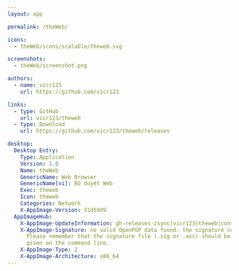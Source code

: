 ```yaml
---
layout: app

permalink: /theWeb/

icons:
  - theWeb/icons/scalable/theweb.svg

screenshots:
  - theWeb/screenshot.png

authors:
  - name: vicr123
    url: https://github.com/vicr123

links:
  - type: GitHub
    url: vicr123/theweb
  - type: Download
    url: https://github.com/vicr123/theweb/releases

desktop:
  Desktop Entry:
    Type: Application
    Version: 1.0
    Name: theWeb
    GenericName: Web Browser
    GenericName[vi]: Bộ duyệt Web
    Exec: theweb
    Icon: theweb
    Categories: Network
    X-AppImage-Version: 31d59d9
  AppImageHub:
    X-AppImage-UpdateInformation: gh-releases-zsync|vicr123|theweb|continuous|theWeb*-x86_64.AppImage.zsync
    X-AppImage-Signature: no valid OpenPGP data found. the signature could not be verified.
      Please remember that the signature file (.sig or .asc) should be the first file
      given on the command line.
    X-AppImage-Type: 2
    X-AppImage-Architecture: x86_64
---
```

